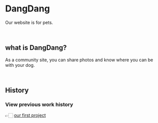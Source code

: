 # DangDang
Our website is for pets.

<br>

## what is DangDang?
As a community site, you can share photos and know where you can be with your dog.

<br>

## History
### View previous work history    
👉🏻 [our first project](https://github.com/Lluora/Team14)

